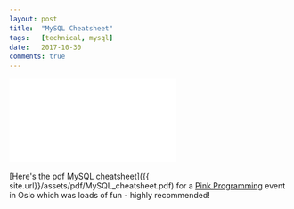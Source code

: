 ```yaml
---
layout: post
title:  "MySQL Cheatsheet"
tags:   [technical, mysql]
date:   2017-10-30
comments: true
---
```


![cheatsheet](/assets/pdf/MySQL_cheatsheet.pdf)

[Here's the pdf MySQL cheatsheet]({{ site.url}}/assets/pdf/MySQL_cheatsheet.pdf) for a [Pink Programming](https://www.pinkprogramming.se/en) event in Oslo which was loads of fun - highly recommended!
